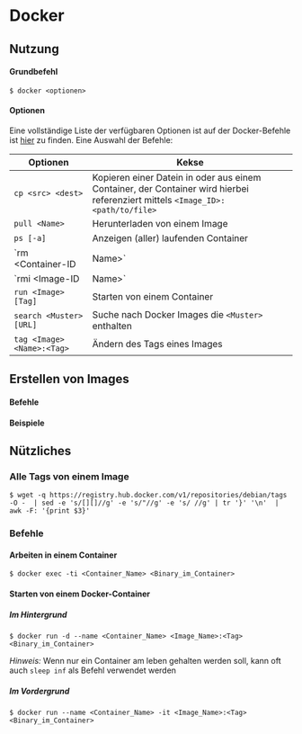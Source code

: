 # Docker

## Nutzung
#### Grundbefehl
```
$ docker <optionen>
```

#### Optionen
Eine vollständige Liste der verfügbaren Optionen ist auf der Docker-Befehle ist [hier](https://docs.docker.com/engine/reference/commandline/cp/) zu finden.
Eine Auswahl der Befehle:

|Optionen|Kekse|
|---|---|
| `cp <src> <dest>` | Kopieren einer Datein in oder aus einem Container, der Container wird hierbei referenziert mittels `<Image_ID>:<path/to/file>` |
| `pull <Name>` | Herunterladen von einem Image |
| `ps [-a]` | Anzeigen (aller) laufenden Container |
| `rm <Container-ID|Name>` | Löschen von einem Image |
| `rmi <Image-ID|Name>` | Löschen von einem Image |
| `run <Image>[Tag]` | Starten von einem Container |
| `search <Muster> [URL]` | Suche nach Docker Images die `<Muster>` enthalten |
| `tag <Image> <Name>:<Tag>` | Ändern des Tags eines Images  |


## Erstellen von Images
#### Befehle


#### Beispiele


## Nützliches
### Alle Tags von einem Image
```
$ wget -q https://registry.hub.docker.com/v1/repositories/debian/tags -O -  | sed -e 's/[][]//g' -e 's/"//g' -e 's/ //g' | tr '}' '\n'  | awk -F: '{print $3}'
```

### Befehle
#### Arbeiten in einem Container
```
$ docker exec -ti <Container_Name> <Binary_im_Container>
```

#### Starten von einem Docker-Container
##### Im Hintergrund
```
$ docker run -d --name <Container_Name> <Image_Name>:<Tag> <Binary_im_Container>
```
*Hinweis:* Wenn nur ein Container am leben gehalten werden soll, kann oft auch `sleep inf` als Befehl verwendet werden

##### Im Vordergrund
```
$ docker run --name <Container_Name> -it <Image_Name>:<Tag> <Binary_im_Container>
```
